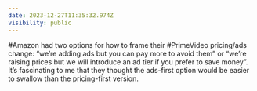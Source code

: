 ```yaml
---
date: 2023-12-27T11:35:32.974Z
visibility: public
---
```


#Amazon had two options for how to frame their #PrimeVideo pricing/ads change: “we’re adding ads but you can pay more to avoid them” or “we’re raising prices but we will introduce an ad tier if you prefer to save money”. It’s fascinating to me that they thought the ads-first option would be easier to swallow than the pricing-first version.
